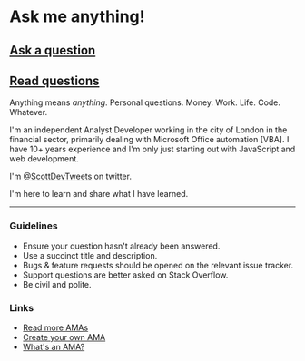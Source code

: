 # Ask me anything!

## [Ask a question][ask-a-q]

## [Read questions][read-qs]

Anything means *anything*. Personal questions. Money. Work. Life. Code. Whatever.

I'm an independent Analyst Developer working in the city of London in the financial sector, primarily dealing with Microsoft Office automation [VBA]. I have 10+ years experience and I'm only just starting out with JavaScript and web development.

I'm [@ScottDevTweets][twitt-me] on twitter.

I'm here to learn and share what I have learned.

---

### Guidelines

- Ensure your question hasn't already been answered.
- Use a succinct title and description.
- Bugs & feature requests should be opened on the relevant issue tracker.
- Support questions are better asked on Stack Overflow.
- Be civil and polite.

### Links

- [Read more AMAs](https://github.com/sindresorhus/amas)
- [Create your own AMA](https://github.com/sindresorhus/amas/blob/master/create-ama.md)
- [What's an AMA?](https://en.wikipedia.org/wiki/Reddit#IAmA_and_AMA)


<!-- Links -->

[ask-a-q]: ../../issues/new
[read-qs]: ../../issues?utf8=%E2%9C%93&q=is%3Aissue%20is%3Aclosed%20sort%3Aupdated-desc%20-label%3Ahidden
[twitt-me]: https://twitter.com/ScottDevTweets


